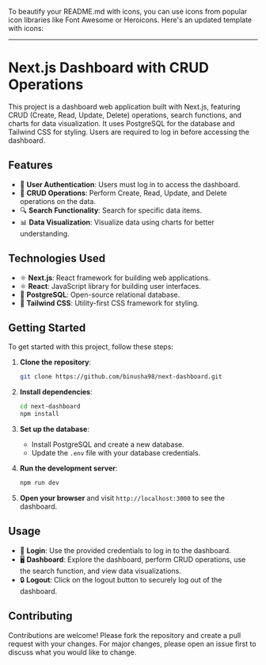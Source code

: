 To beautify your README.md with icons, you can use icons from popular icon libraries like Font Awesome or Heroicons. Here's an updated template with icons:

---

# Next.js Dashboard with CRUD Operations

This project is a dashboard web application built with Next.js, featuring CRUD (Create, Read, Update, Delete) operations, search functions, and charts for data visualization. It uses PostgreSQL for the database and Tailwind CSS for styling. Users are required to log in before accessing the dashboard.

## Features

- 🔐 **User Authentication**: Users must log in to access the dashboard.
- 🔄 **CRUD Operations**: Perform Create, Read, Update, and Delete operations on the data.
- 🔍 **Search Functionality**: Search for specific data items.
- 📊 **Data Visualization**: Visualize data using charts for better understanding.

## Technologies Used

- ⚛️ **Next.js**: React framework for building web applications.
- ⚛️ **React**: JavaScript library for building user interfaces.
- 🐘 **PostgreSQL**: Open-source relational database.
- 🎨 **Tailwind CSS**: Utility-first CSS framework for styling.
  

## Getting Started

To get started with this project, follow these steps:

1. **Clone the repository**:

   ```bash
   git clone https://github.com/binusha98/next-dashboard.git
   ```

2. **Install dependencies**:

   ```bash
   cd next-dashboard
   npm install
   ```

3. **Set up the database**:

   - Install PostgreSQL and create a new database.
   - Update the `.env` file with your database credentials.

4. **Run the development server**:

   ```bash
   npm run dev
   ```

5. **Open your browser** and visit `http://localhost:3000` to see the dashboard.

## Usage

- 🚪 **Login**: Use the provided credentials to log in to the dashboard.
- 🖥️ **Dashboard**: Explore the dashboard, perform CRUD operations, use the search function, and view data visualizations.
- 🔒 **Logout**: Click on the logout button to securely log out of the dashboard.

## Contributing

Contributions are welcome! Please fork the repository and create a pull request with your changes. For major changes, please open an issue first to discuss what you would like to change.
